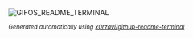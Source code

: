 
<div align="justify">
<picture>
    <source media="(prefers-color-scheme: dark)" srcset="https://i.ibb.co/21mV6gKH/output-gif.gif">
    <source media="(prefers-color-scheme: light)" srcset="https://i.ibb.co/21mV6gKH/output-gif.gif">
    <img alt="GIFOS_README_TERMINAL" src="https://i.ibb.co/21mV6gKH/output-gif.gif">
</picture>

<sub><i>Generated automatically using [x0rzavi/github-readme-terminal](https://github.com/x0rzavi/github-readme-terminal)</i></sub>

</div>
    